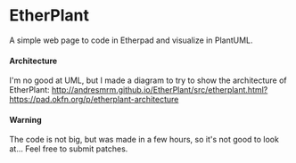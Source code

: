 EtherPlant
==========

A simple web page to code in Etherpad and visualize in PlantUML.

#### Architecture

I'm no good at UML, but I made a diagram to try to show the architecture of EtherPlant:
http://andresmrm.github.io/EtherPlant/src/etherplant.html?https://pad.okfn.org/p/etherplant-architecture

#### Warning

The code is not big, but was made in a few hours, so it's not good to look at... Feel free to submit patches.
